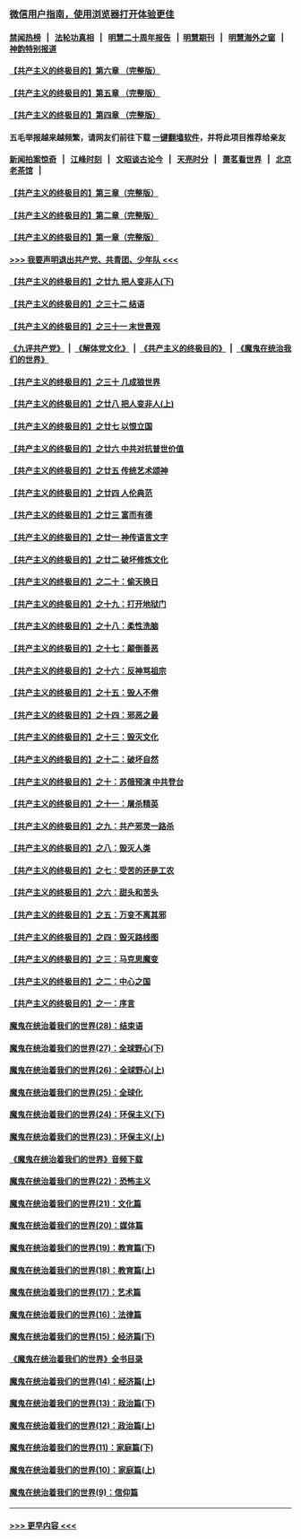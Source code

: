 ### [微信用户指南，使用浏览器打开体验更佳](https://github.com/gfw-breaker/banned-news1/blob/master/indexes/wechat-guide.md?t=0)
#### [禁闻热榜](热点新闻.md?t=0)  &nbsp;&nbsp;|&nbsp;&nbsp; [法轮功真相](https://github.com/gfw-breaker/truth/blob/master/README.md?t=0) &nbsp;&nbsp;|&nbsp;&nbsp; [明慧二十周年报告](https://github.com/gfw-breaker/mh-reports/blob/master/README.md?t=0) &nbsp;&nbsp;|&nbsp;&nbsp;[明慧期刊](https://github.com/gfw-breaker/mh-qikan) &nbsp;&nbsp;|&nbsp;&nbsp; [明慧海外之窗](https://github.com/gfw-breaker/mh-news/blob/master/README.md?t=0) &nbsp;&nbsp;|&nbsp;&nbsp; [神韵特别报道](https://github.com/gfw-breaker/mh-news/blob/master/shenyun.md?t=0)
#### [【共产主义的终极目的】第六章 （完整版）](../pages/nsc422/n11428913.md?t=02101611) 
#### [【共产主义的终极目的】第五章 （完整版）](../pages/nsc422/n11428912.md?t=02101611) 
#### [【共产主义的终极目的】第四章 （完整版）](../pages/nsc422/n11428907.md?t=02101611) 
#### 五毛举报越来越频繁，请网友们前往下载 [一键翻墙软件](https://github.com/gfw-breaker/ssr-accounts)，并将此项目推荐给亲友
#### [新闻拍案惊奇](https://github.com/gfw-breaker/banned-news1/blob/master/pages/link4.md) &nbsp;&nbsp;|&nbsp;&nbsp; [江峰时刻](https://github.com/gfw-breaker/banned-news1/blob/master/pages/link4.md) &nbsp;&nbsp;|&nbsp;&nbsp; [文昭谈古论今](https://github.com/gfw-breaker/banned-news1/blob/master/pages/link4.md) &nbsp;&nbsp;|&nbsp;&nbsp; [天亮时分](https://github.com/gfw-breaker/banned-news1/blob/master/pages/link4.md) &nbsp;&nbsp;|&nbsp;&nbsp; [萧茗看世界](https://github.com/gfw-breaker/banned-news1/blob/master/pages/link4.md) &nbsp;&nbsp;|&nbsp;&nbsp; [北京老茶馆](https://github.com/gfw-breaker/banned-news1/blob/master/pages/link4.md) &nbsp;&nbsp;|&nbsp;&nbsp; 
#### [【共产主义的终极目的】第三章（完整版）](../pages/nsc422/n11428848.md?t=02101611) 
#### [【共产主义的终极目的】第二章（完整版）](../pages/nsc422/n11428831.md?t=02101611) 
#### [【共产主义的终极目的】第一章（完整版）](../pages/nsc422/n11417651.md?t=02101611) 
#### [>>> 我要声明退出共产党、共青团、少年队 <<<](https://github.com/begood0513/goodnews/blob/master/quit/letter.md) 
#### [【共产主义的终极目的】之廿九 把人变非人(下)](../pages/nsc422/n11344140.md?t=02101611) 
#### [【共产主义的终极目的】之三十二 结语](../pages/nsc422/n11360535.md?t=02101611) 
#### [【共产主义的终极目的】之三十一 末世景观](../pages/nsc422/n11351129.md?t=02101611) 
#### [《九评共产党》](https://github.com/begood0513/9ping.md/blob/master/README.md) &nbsp;|&nbsp; [《解体党文化》](../../../../jtdwh.md/blob/master/README.md)  &nbsp;|&nbsp; [《共产主义的终极目的》](../../../../gczydzjmd.md/blob/master/README.md) &nbsp;|&nbsp; [《魔鬼在统治我们的世界》](../../../../mgztzwmdsj.md/blob/master/README.md) 
#### [【共产主义的终极目的】之三十 几成狼世界](../pages/nsc422/n11348280.md?t=02101611) 
#### [【共产主义的终极目的】之廿八 把人变非人(上)](../pages/nsc422/n11340492.md?t=02101611) 
#### [【共产主义的终极目的】之廿七 以恨立国](../pages/nsc422/n11336944.md?t=02101611) 
#### [【共产主义的终极目的】之廿六 中共对抗普世价值](../pages/nsc422/n11324785.md?t=02101611) 
#### [【共产主义的终极目的】之廿五 传统艺术颂神](../pages/nsc422/n11296396.md?t=02101611) 
#### [【共产主义的终极目的】之廿四 人伦典范](../pages/nsc422/n11296397.md?t=02101611) 
#### [【共产主义的终极目的】之廿三 富而有德](../pages/nsc422/n11283598.md?t=02101611) 
#### [【共产主义的终极目的】之廿一 神传语言文字](../pages/nsc422/n11263265.md?t=02101611) 
#### [【共产主义的终极目的】之廿二 破坏修炼文化](../pages/nsc422/n11245728.md?t=02101611) 
#### [【共产主义的终极目的】之二十：偷天换日](../pages/nsc422/n11238846.md?t=02101611) 
#### [【共产主义的终极目的】之十九：打开地狱门](../pages/nsc422/n11206376.md?t=02101611) 
#### [【共产主义的终极目的】之十八：柔性洗脑](../pages/nsc422/n11199994.md?t=02101611) 
#### [【共产主义的终极目的】之十七：颠倒善恶](../pages/nsc422/n11179782.md?t=02101611) 
#### [【共产主义的终极目的】之十六：反神骂祖宗](../pages/nsc422/n11166798.md?t=02101611) 
#### [【共产主义的终极目的】之十五：毁人不倦](../pages/nsc422/n11166792.md?t=02101611) 
#### [【共产主义的终极目的】之十四：邪恶之最](../pages/nsc422/n11150249.md?t=02101611) 
#### [【共产主义的终极目的】之十三：毁灭文化](../pages/nsc422/n11135227.md?t=02101611) 
#### [【共产主义的终极目的】之十二：破坏自然](../pages/nsc422/n11135214.md?t=02101611) 
#### [【共产主义的终极目的】之十：苏俄预演 中共登台](../pages/nsc422/n11118424.md?t=02101611) 
#### [【共产主义的终极目的】之十一：屠杀精英](../pages/nsc422/n11118442.md?t=02101611) 
#### [【共产主义的终极目的】之九：共产邪灵一路杀](../pages/nsc422/n11114139.md?t=02101611) 
#### [【共产主义的终极目的】之八：毁灭人类](../pages/nsc422/n11108503.md?t=02101611) 
#### [【共产主义的终极目的】之七：受苦的还是工农](../pages/nsc422/n11101809.md?t=02101611) 
#### [【共产主义的终极目的】之六：甜头和苦头](../pages/nsc422/n11096971.md?t=02101611) 
#### [【共产主义的终极目的】之五：万变不离其邪](../pages/nsc422/n11091285.md?t=02101611) 
#### [【共产主义的终极目的】之四：毁灭路线图](../pages/nsc422/n11086284.md?t=02101611) 
#### [【共产主义的终极目的】之三：马克思魔变](../pages/nsc422/n11061941.md?t=02101611) 
#### [【共产主义的终极目的】之二：中心之国](../pages/nsc422/n11047728.md?t=02101611) 
#### [【共产主义的终极目的】之一：序言](../pages/nsc422/n11086077.md?t=02101611) 
#### [魔鬼在统治着我们的世界(28)：结束语](../pages/nsc422/n10936246.md?t=02101611) 
#### [魔鬼在统治着我们的世界(27)：全球野心(下)](../pages/nsc422/n10928319.md?t=02101611) 
#### [魔鬼在统治着我们的世界(26)：全球野心(上)](../pages/nsc422/n10900318.md?t=02101611) 
#### [魔鬼在统治着我们的世界(25)：全球化](../pages/nsc422/n10788205.md?t=02101611) 
#### [魔鬼在统治着我们的世界(24)：环保主义(下)](../pages/nsc422/n10695307.md?t=02101611) 
#### [魔鬼在统治着我们的世界(23)：环保主义(上)](../pages/nsc422/n10688613.md?t=02101611) 
#### [《魔鬼在统治着我们的世界》音频下载](../pages/nsc422/n10635553.md?t=02101611) 
#### [魔鬼在统治着我们的世界(22)：恐怖主义](../pages/nsc422/n10614727.md?t=02101611) 
#### [魔鬼在统治着我们的世界(21)：文化篇](../pages/nsc422/n10597706.md?t=02101611) 
#### [魔鬼在统治着我们的世界(20)：媒体篇](../pages/nsc422/n10586579.md?t=02101611) 
#### [魔鬼在统治着我们的世界(19)：教育篇(下)](../pages/nsc422/n10564808.md?t=02101611) 
#### [魔鬼在统治着我们的世界(18)：教育篇(上)](../pages/nsc422/n10526970.md?t=02101611) 
#### [魔鬼在统治着我们的世界(17)：艺术篇](../pages/nsc422/n10499093.md?t=02101611) 
#### [魔鬼在统治着我们的世界(16)：法律篇](../pages/nsc422/n10485969.md?t=02101611) 
#### [魔鬼在统治着我们的世界(15)：经济篇(下)](../pages/nsc422/n10469975.md?t=02101611) 
#### [《魔鬼在统治着我们的世界》全书目录](../pages/nsc422/n10464261.md?t=02101611) 
#### [魔鬼在统治着我们的世界(14)：经济篇(上)](../pages/nsc422/n10457370.md?t=02101611) 
#### [魔鬼在统治着我们的世界(13)：政治篇(下)](../pages/nsc422/n10448270.md?t=02101611) 
#### [魔鬼在统治着我们的世界(12)：政治篇(上)](../pages/nsc422/n10444576.md?t=02101611) 
#### [魔鬼在统治着我们的世界(11)：家庭篇(下)](../pages/nsc422/n10440961.md?t=02101611) 
#### [魔鬼在统治着我们的世界(10)：家庭篇(上)](../pages/nsc422/n10435448.md?t=02101611) 
#### [魔鬼在统治着我们的世界(9)：信仰篇](../pages/nsc422/n10432159.md?t=02101611) 

----
#### [ >>> 更早内容 <<< ](../indexes/nsc422-earlier.md)
